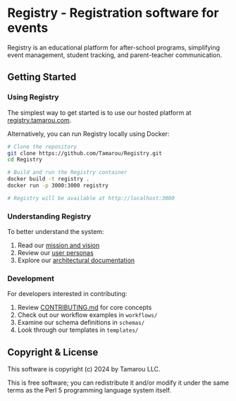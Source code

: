 # Registry - Registration software for events

Registry is an educational platform for after-school programs, simplifying
event management, student tracking, and parent-teacher communication.

## Getting Started

### Using Registry

The simplest way to get started is to use our hosted platform at
[registry.tamarou.com](https://registry.tamarou.com).

Alternatively, you can run Registry locally using Docker:

```bash
# Clone the repository
git clone https://github.com/Tamarou/Registry.git
cd Registry

# Build and run the Registry container
docker build -t registry .
docker run -p 3000:3000 registry

# Registry will be available at http://localhost:3000
```

### Understanding Registry

To better understand the system:
1. Read our [mission and vision](docs/MISSION.md)
2. Review our [user personas](docs/personas/)
3. Explore our [architectural documentation](docs/architecture/)

### Development

For developers interested in contributing:
1. Review [CONTRIBUTING.md](CONTRIBUTING.md) for core concepts
2. Check out our workflow examples in `workflows/`
3. Examine our schema definitions in `schemas/`
4. Look through our templates in `templates/`

## Copyright & License

This software is copyright (c) 2024 by Tamarou LLC.

This is free software; you can redistribute it and/or modify it under the same
terms as the Perl 5 programming language system itself.